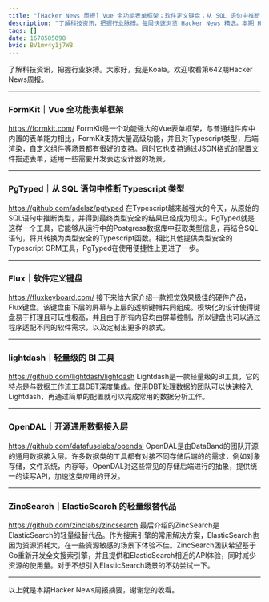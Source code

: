 ```yaml
---
title: "[Hacker News 周报] Vue 全功能表单框架；软件定义键盘；从 SQL 语句中推断 Typescript 类型"
description: "了解科技资讯，把握行业脉搏。每周快速浏览 Hacker News 精选。本期 Hacker Newsletter 地址：https://mailchi.mp/hackernewsletter/642"
tags: []
date: 1678585098
bvid: BV1mv4y1j7WB
---
```

了解科技资讯，把握行业脉搏。大家好，我是Koala。欢迎收看第642期Hacker News周报。

---
### FormKit｜Vue 全功能表单框架
https://formkit.com/
FormKit是一个功能强大的Vue表单框架，与普通组件库中内置的表单能力相比，FormKit支持大量高级功能，并且对Typescript类型，后端渲染，自定义组件等场景都有很好的支持。同时它也支持通过JSON格式的配置文件描述表单，适用一些需要开发表达设计器的场景。

---
### PgTyped｜从 SQL 语句中推断 Typescript 类型
https://github.com/adelsz/pgtyped
在Typescript越来越强大的今天，从原始的SQL语句中推断类型，并得到最终类型安全的结果已经成为现实。PgTyped就是这样一个工具，它能够从运行中的Postgress数据库中获取类型信息，再结合SQL语句，将其转换为类型安全的Typescript函数。相比其他提供类型安全的Typescript ORM工具，PgTyped在使用便捷性上更进了一步。

---
### Flux｜软件定义键盘
https://fluxkeyboard.com/
接下来给大家介绍一款视觉效果极佳的硬件产品，Flux键盘。该键盘由下层的屏幕与上层的透明键帽共同组成。模块化的设计使得键盘易于打理且可玩性极高，并且由于所有内容均由屏幕控制，所以键盘也可以通过程序适配不同的软件需求，以及定制出更多的款式。

---
### lightdash｜轻量级的 BI 工具
https://github.com/lightdash/lightdash
Lightdash是一款轻量级的BI工具，它的特点是与数据工作流工具DBT深度集成。使用DBT处理数据的团队可以快速接入Lightdash，再通过简单的配置就可以完成常用的数据分析工作。

---
### OpenDAL｜开源通用数据接入层
https://github.com/datafuselabs/opendal
OpenDAL是由DataBand的团队开源的通用数据接入层。许多数据类的工具都有对接不同存储后端的的需求，例如对象存储，文件系统，内存等。OpenDAL对这些常见的存储后端进行的抽象，提供统一的读写API，加速这类应用的开发。

---
### ZincSearch｜ElasticSearch 的轻量级替代品
https://github.com/zinclabs/zincsearch
最后介绍的ZincSearch是ElasticSearch的轻量级替代品。作为搜索引擎的常用解决方案，ElasticSearch也因为资源消耗大，在一些资源敏感的场景下体验不佳。ZincSearch团队希望基于Go重新开发全文搜索引擎，并且提供和ElasticSearch相近的API体验，同时减少资源的使用量。对于不想引入ElasticSearch场景的不妨尝试一下。

---

以上就是本期Hacker News周报摘要，谢谢您的收看。

